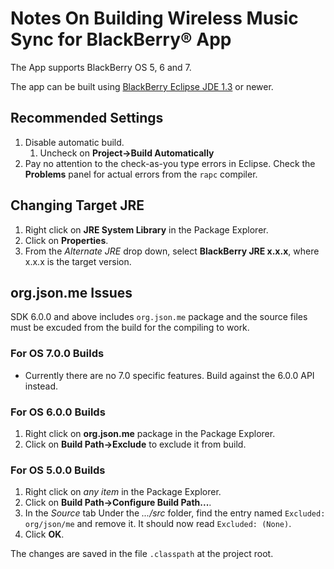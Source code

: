 Notes On Building Wireless Music Sync for BlackBerry&reg; App
=============================================================
The App supports BlackBerry OS 5, 6 and 7.

The app can be built using [BlackBerry Eclipse JDE 1.3](http://us.blackberry.com/developers/javaappdev/javaplugin.jsp) or newer.

Recommended Settings
--------------------
 1. Disable automatic build.
    1. Uncheck on **Project->Build Automatically**
 2. Pay no attention to the check-as-you type errors in Eclipse. Check the 
    **Problems** panel for actual errors from the `rapc` compiler.

Changing Target JRE
-------------------
 1. Right click on **JRE System Library** in the Package Explorer.
 2. Click on **Properties**.
 3. From the *Alternate JRE* drop down, select **BlackBerry JRE x.x.x**, where
    x.x.x is the target version.

org.json.me Issues
------------------
SDK 6.0.0 and above includes `org.json.me` package and the source files must be
excuded from the build for the compiling to work.

### For OS 7.0.0 Builds
 * Currently there are no 7.0 specific features. Build against the 6.0.0 API instead.

### For OS 6.0.0 Builds
 1. Right click on **org.json.me** package in the Package Explorer.
 2. Click on **Build Path->Exclude** to exclude it from build.

### For OS 5.0.0 Builds
 1. Right click on *any item* in the Package Explorer.
 2. Click on **Build Path->Configure Build Path...**.
 3. In the *Source* tab Under the *.../src* folder, find the entry named
   `Excluded: org/json/me` and remove it. It should now read `Excluded: (None)`.
 4. Click **OK**.

The changes are saved in the file `.classpath` at the project root.
